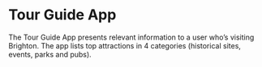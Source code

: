 # Tour Guide App

The Tour Guide App presents relevant information to a user who’s visiting Brighton. 
The app lists top attractions in 4 categories (historical sites, events, parks and pubs). 
